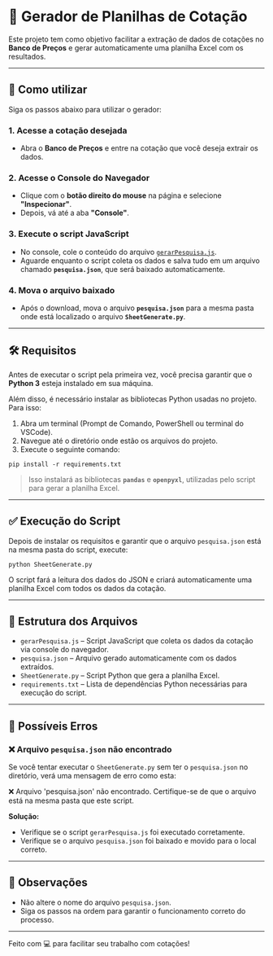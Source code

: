 # 🧾 Gerador de Planilhas de Cotação

Este projeto tem como objetivo facilitar a extração de dados de cotações no **Banco de Preços** e gerar automaticamente uma planilha Excel com os resultados.

---

## 🚀 Como utilizar

Siga os passos abaixo para utilizar o gerador:

### 1. Acesse a cotação desejada
- Abra o **Banco de Preços** e entre na cotação que você deseja extrair os dados.

### 2. Acesse o Console do Navegador
- Clique com o **botão direito do mouse** na página e selecione **"Inspecionar"**.
- Depois, vá até a aba **"Console"**.

### 3. Execute o script JavaScript
- No console, cole o conteúdo do arquivo [`gerarPesquisa.js`](./gerarPesquisa.js).
- Aguarde enquanto o script coleta os dados e salva tudo em um arquivo chamado **`pesquisa.json`**, que será baixado automaticamente.

### 4. Mova o arquivo baixado
- Após o download, mova o arquivo **`pesquisa.json`** para a mesma pasta onde está localizado o arquivo **`SheetGenerate.py`**.

---

## 🛠️ Requisitos

Antes de executar o script pela primeira vez, você precisa garantir que o **Python 3** esteja instalado em sua máquina.

Além disso, é necessário instalar as bibliotecas Python usadas no projeto. Para isso:

1. Abra um terminal (Prompt de Comando, PowerShell ou terminal do VSCode).
2. Navegue até o diretório onde estão os arquivos do projeto.
3. Execute o seguinte comando:
  ```
  pip install -r requirements.txt
  ```
> Isso instalará as bibliotecas **`pandas`** e **`openpyxl`**, utilizadas pelo script para gerar a planilha Excel.

---

## ✅ Execução do Script

Depois de instalar os requisitos e garantir que o arquivo `pesquisa.json` está na mesma pasta do script, execute:

```
python SheetGenerate.py
```

O script fará a leitura dos dados do JSON e criará automaticamente uma planilha Excel com todos os dados da cotação.

---

## 📁 Estrutura dos Arquivos

- `gerarPesquisa.js` – Script JavaScript que coleta os dados da cotação via console do navegador.
- `pesquisa.json` – Arquivo gerado automaticamente com os dados extraídos.
- `SheetGenerate.py` – Script Python que gera a planilha Excel.
- `requirements.txt` – Lista de dependências Python necessárias para execução do script.

---

## 🧩 Possíveis Erros

### ❌ Arquivo `pesquisa.json` não encontrado

Se você tentar executar o `SheetGenerate.py` sem ter o `pesquisa.json` no diretório, verá uma mensagem de erro como esta:

❌ Arquivo 'pesquisa.json' não encontrado. Certifique-se de que o arquivo está na mesma pasta que este script.

**Solução:**
- Verifique se o script `gerarPesquisa.js` foi executado corretamente.
- Verifique se o arquivo `pesquisa.json` foi baixado e movido para o local correto.

---

## 📌 Observações

- Não altere o nome do arquivo `pesquisa.json`.
- Siga os passos na ordem para garantir o funcionamento correto do processo.

---

Feito com 💻 para facilitar seu trabalho com cotações!
